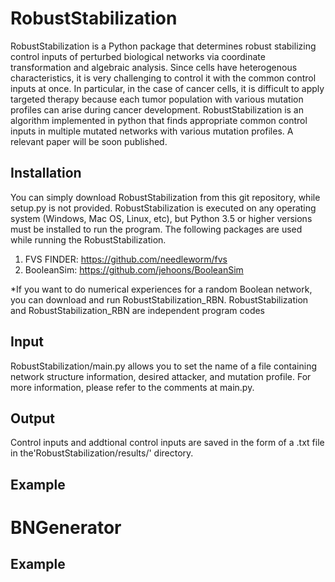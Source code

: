 # RobustStabilization
RobustStabilization is a Python package that determines robust stabilizing control inputs of perturbed biological networks via coordinate transformation and algebraic analysis. Since cells have heterogenous characteristics, it is very challenging to control it with the common control inputs at once. In particular, in the case of cancer cells, it is difficult to apply targeted therapy because each tumor population with various mutation profiles can arise during cancer development. RobustStabilization is an algorithm implemented in python that finds appropriate common control inputs in multiple mutated networks with various mutation profiles. A relevant paper will be soon published.
## Installation
You can simply download RobustStabilization from this git repository, while setup.py is not provided. RobustStabilization is executed on any operating system (Windows, Mac OS, Linux, etc), but Python 3.5 or higher versions must be installed to run the program. The following packages are used while running the RobustStabilization.
1. FVS FINDER: https://github.com/needleworm/fvs
2. BooleanSim: https://github.com/jehoons/BooleanSim

*If you want to do numerical experiences for a random Boolean network, you can download and run RobustStabilization_RBN. RobustStabilization and RobustStabilization_RBN are independent program codes
## Input
RobustStabilization/main.py allows you to set the name of a file containing network structure information, desired attacker, and mutation profile. For more information, please refer to the comments at main.py.
## Output
Control inputs and addtional control inputs are saved in the form of a .txt file in the'RobustStabilization/results/' directory.
## Example

# BNGenerator

## Example
